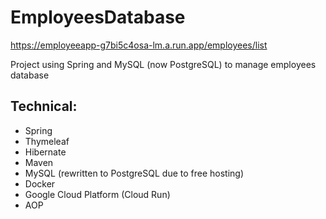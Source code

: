 # EmployeesDatabase
https://employeeapp-g7bi5c4osa-lm.a.run.app/employees/list

Project using Spring and MySQL (now PostgreSQL) to manage employees database

## Technical:
- Spring
- Thymeleaf
- Hibernate
- Maven
- MySQL (rewritten to PostgreSQL due to free hosting)
- Docker
- Google Cloud Platform (Cloud Run)
- AOP
  
